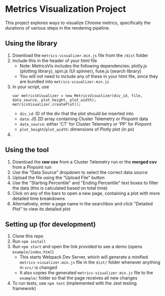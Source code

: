 # Metrics Visualization Project

This project explores ways to visualize Chrome metrics, specifically the durations of various steps in the rendering pipeline.

## Using the library

1. Download the `metrics-visualizer.min.js` file from the `/dist` folder
2. Include this in the header of your html file
   * Note: MetricsVis includes the following dependencies: plotly.js (plotting library), spin.js (UI spinner), fuse.js (search library)
   * You will not need to include any of these in your html file, since they are bundled into `metrics-visualizer.min.js`
3. In your script, use
    ```
    var metricsVisualizer = new MetricsVisualizer(div_id, file, data_source, plot_height, plot_width);
    metricsVisualizer.createPlot();
    ```
   * `div_id`: ID of the div that the plot should be inserted into
   * `data`: JS 2D array containing Cluster Telemetry or Pinpoint data
   * `data_source`: either 'CT' for Cluster Telemetry or 'PP' for Pinpoint
   * `plot_height`/`plot_width`: dimensions of Plotly plot (in px)
4. 

## Using the tool

1. Download the **raw csv** from a Cluster Telemetry run or the **merged csv** from a Pinpoint run
2. Use the "Data Source" dropdown to select the correct data source
3. Upload the file using the "Upload File" button
4. Use the "Starting Percentile" and "Ending Percentile" text boxes to filter the data (this is calculated based on total time)
5. Click on any of the bars to open a new page, containing a plot with more detailed time breakdowns
6. Alternatively, enter a page name in the searchbox and click "Detailed Plot" to view its detailed plot


## Setting up (for development)

 1. Clone this repo
 2. Run `npm install`
 3. Run `npm start` and open the link provided to see a demo (opens `example/index.html`)
    * This starts Webpack Dev Server, which will generate a minified `metrics-visualizer.min.js` file in the `dist/` folder whenever anything in `src/` is changed
    * It also copies the generated `metrics-visualizer.min.js` file to the `example/` folder so that the page receives all new changes
 4. To run tests, use `npm test` (implemented with the Jest testing framework)